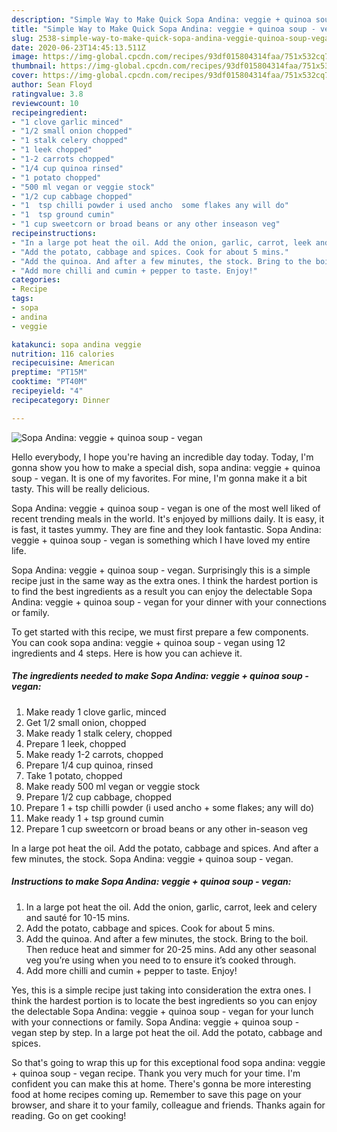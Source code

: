 ```yaml
---
description: "Simple Way to Make Quick Sopa Andina: veggie + quinoa soup - vegan"
title: "Simple Way to Make Quick Sopa Andina: veggie + quinoa soup - vegan"
slug: 2538-simple-way-to-make-quick-sopa-andina-veggie-quinoa-soup-vegan
date: 2020-06-23T14:45:13.511Z
image: https://img-global.cpcdn.com/recipes/93df015804314faa/751x532cq70/sopa-andina-veggie-quinoa-soup-vegan-recipe-main-photo.jpg
thumbnail: https://img-global.cpcdn.com/recipes/93df015804314faa/751x532cq70/sopa-andina-veggie-quinoa-soup-vegan-recipe-main-photo.jpg
cover: https://img-global.cpcdn.com/recipes/93df015804314faa/751x532cq70/sopa-andina-veggie-quinoa-soup-vegan-recipe-main-photo.jpg
author: Sean Floyd
ratingvalue: 3.8
reviewcount: 10
recipeingredient:
- "1 clove garlic minced"
- "1/2 small onion chopped"
- "1 stalk celery chopped"
- "1 leek chopped"
- "1-2 carrots chopped"
- "1/4 cup quinoa rinsed"
- "1 potato chopped"
- "500 ml vegan or veggie stock"
- "1/2 cup cabbage chopped"
- "1  tsp chilli powder i used ancho  some flakes any will do"
- "1  tsp ground cumin"
- "1 cup sweetcorn or broad beans or any other inseason veg"
recipeinstructions:
- "In a large pot heat the oil. Add the onion, garlic, carrot, leek and celery and sauté for 10-15 mins."
- "Add the potato, cabbage and spices. Cook for about 5 mins."
- "Add the quinoa. And after a few minutes, the stock. Bring to the boil. Then reduce heat and simmer for 20-25 mins. Add any other seasonal veg you’re using when you need to to ensure it’s cooked through."
- "Add more chilli and cumin + pepper to taste. Enjoy!"
categories:
- Recipe
tags:
- sopa
- andina
- veggie

katakunci: sopa andina veggie 
nutrition: 116 calories
recipecuisine: American
preptime: "PT15M"
cooktime: "PT40M"
recipeyield: "4"
recipecategory: Dinner

---
```



![Sopa Andina: veggie + quinoa soup - vegan](https://img-global.cpcdn.com/recipes/93df015804314faa/751x532cq70/sopa-andina-veggie-quinoa-soup-vegan-recipe-main-photo.jpg)

Hello everybody, I hope you're having an incredible day today. Today, I'm gonna show you how to make a special dish, sopa andina: veggie + quinoa soup - vegan. It is one of my favorites. For mine, I'm gonna make it a bit tasty. This will be really delicious.

Sopa Andina: veggie + quinoa soup - vegan is one of the most well liked of recent trending meals in the world. It's enjoyed by millions daily. It is easy, it is fast, it tastes yummy. They are fine and they look fantastic. Sopa Andina: veggie + quinoa soup - vegan is something which I have loved my entire life.

Sopa Andina: veggie + quinoa soup - vegan. Surprisingly this is a simple recipe just in the same way as the extra ones. I think the hardest portion is to find the best ingredients as a result you can enjoy the delectable Sopa Andina: veggie + quinoa soup - vegan for your dinner with your connections or family.


To get started with this recipe, we must first prepare a few components. You can cook sopa andina: veggie + quinoa soup - vegan using 12 ingredients and 4 steps. Here is how you can achieve it.

<!--inarticleads1-->

##### The ingredients needed to make Sopa Andina: veggie + quinoa soup - vegan:

1. Make ready 1 clove garlic, minced
1. Get 1/2 small onion, chopped
1. Make ready 1 stalk celery, chopped
1. Prepare 1 leek, chopped
1. Make ready 1-2 carrots, chopped
1. Prepare 1/4 cup quinoa, rinsed
1. Take 1 potato, chopped
1. Make ready 500 ml vegan or veggie stock
1. Prepare 1/2 cup cabbage, chopped
1. Prepare 1 + tsp chilli powder (i used ancho + some flakes; any will do)
1. Make ready 1 + tsp ground cumin
1. Prepare 1 cup sweetcorn or broad beans or any other in-season veg


In a large pot heat the oil. Add the potato, cabbage and spices. And after a few minutes, the stock. Sopa Andina: veggie + quinoa soup - vegan. 

<!--inarticleads2-->

##### Instructions to make Sopa Andina: veggie + quinoa soup - vegan:

1. In a large pot heat the oil. Add the onion, garlic, carrot, leek and celery and sauté for 10-15 mins.
1. Add the potato, cabbage and spices. Cook for about 5 mins.
1. Add the quinoa. And after a few minutes, the stock. Bring to the boil. Then reduce heat and simmer for 20-25 mins. Add any other seasonal veg you’re using when you need to to ensure it’s cooked through.
1. Add more chilli and cumin + pepper to taste. Enjoy!


Yes, this is a simple recipe just taking into consideration the extra ones. I think the hardest portion is to locate the best ingredients so you can enjoy the delectable Sopa Andina: veggie + quinoa soup - vegan for your lunch with your connections or family. Sopa Andina: veggie + quinoa soup - vegan step by step. In a large pot heat the oil. Add the potato, cabbage and spices. 

So that's going to wrap this up for this exceptional food sopa andina: veggie + quinoa soup - vegan recipe. Thank you very much for your time. I'm confident you can make this at home. There's gonna be more interesting food at home recipes coming up. Remember to save this page on your browser, and share it to your family, colleague and friends. Thanks again for reading. Go on get cooking!
